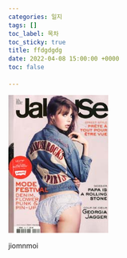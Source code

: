 ```yaml
---
categories: 일지
tags: []
toc_label: 목차
toc_sticky: true
title: ffdgdgdg
date: 2022-04-08 15:00:00 +0000
toc: false

---
```

![](/assets/images/06653926.jpg)

jiomnmoi
